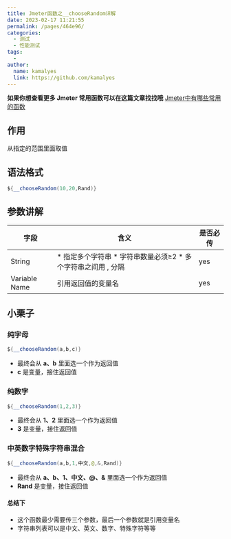 ```yaml
---
title: Jmeter函数之__chooseRandom详解
date: 2023-02-17 11:21:55
permalink: /pages/464e96/
categories:
  - 测试
  - 性能测试
tags:
  - 
author: 
  name: kamalyes
  link: https://github.com/kamalyes
---
```

**如果你想查看更多 Jmeter 常用函数可以在这篇文章找找哦**
[Jmeter中有哪些常用的函数](./01.Jmeter中有哪些常用的函数.md)

作用
--

从指定的范围里面取值

语法格式
----

```java
${__chooseRandom(10,20,Rand)}
```

参数讲解
----

| 字段 | 含义 | 是否必传 |
| --- | --- | --- |
| String |  *   指定多个字符串 *   字符串数量必须≥2 *   多个字符串之间用 , 分隔 | yes 
| Variable Name | 引用返回值的变量名 | yes |

小栗子
---

### 纯字母

```java
${__chooseRandom(a,b,c)}
```

*   最终会从 **a、b** 里面选一个作为返回值
*   **c** 是变量，接住返回值

### 纯数字

```java
${__chooseRandom(1,2,3)}
```

*   最终会从 **1、2** 里面选一个作为返回值
*   **3** 是变量，接住返回值

### 中英数字特殊字符串混合

```java
${__chooseRandom(a,b,1,中文,@,&,Rand)}
```

*   最终会从 **a、b、1、中文、@、&** 里面选一个作为返回值
*   **Rand** 是变量，接住返回值

#### 总结下

*   这个函数最少需要传三个参数，最后一个参数就是引用变量名
*   字符串列表可以是中文、英文、数字、特殊字符等等
